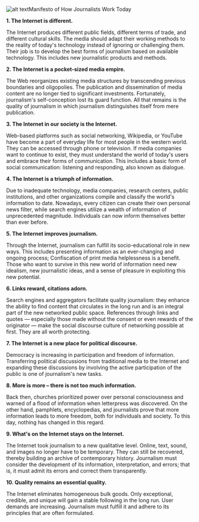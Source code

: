 ![alt text](https://github.com/[username]/[reponame]/blob/[branch]/image.jpg?raw=true)Manifesto of How Journalists Work Today

**1. The Internet is different.**

The Internet produces different public fields, different terms of trade, and different cultural skills. The media should adapt their working methods to the reality of today&#39;s technology instead of ignoring or challenging them. Their job is to develop the best forms of journalism based on available technology. This includes new journalistic products and methods.

**2. The Internet is a pocket-sized media empire.**

The Web reorganizes existing media structures by transcending previous boundaries and oligopolies. The publication and dissemination of media content are no longer tied to significant investments. Fortunately, journalism&#39;s self-conception lost its guard function. All that remains is the quality of journalism in which journalism distinguishes itself from mere publication.

**3. The Internet in our society is the Internet.**

Web-based platforms such as social networking, Wikipedia, or YouTube have become a part of everyday life for most people in the western world. They can be accessed through phone or television. If media companies want to continue to exist, they must understand the world of today&#39;s users and embrace their forms of communication. This includes a basic form of social communication: listening and responding, also known as dialogue.

**4. The Internet is a triumph of information.**

Due to inadequate technology, media companies, research centers, public institutions, and other organizations compile and classify the world&#39;s information to date. Nowadays, every citizen can create their own personal news filter, while search engines utilize a wealth of information of unprecedented magnitude. Individuals can now inform themselves better than ever before.

**5. The Internet improves journalism.**

Through the Internet, journalism can fulfill its socio-educational role in new ways. This includes presenting information as an ever-changing and ongoing process; Confiscation of print media helplessness is a benefit. Those who want to survive in this new world of information need new idealism, new journalistic ideas, and a sense of pleasure in exploiting this new potential.

**6. Links reward, citations adorn.**

Search engines and aggregators facilitate quality journalism: they enhance the ability to find content that circulates in the long run and is an integral part of the new networked public space. References through links and quotes — especially those made without the consent or even rewards of the originator — make the social discourse culture of networking possible at first. They are all worth protecting.

**7. The Internet is a new place for political discourse.**

Democracy is increasing in participation and freedom of information. Transferring political discussions from traditional media to the Internet and expanding these discussions by involving the active participation of the public is one of journalism&#39;s new tasks.

**8. More is more – there is not too much information.**

Back then, churches prioritized power over personal consciousness and warned of a flood of information when letterpress was discovered. On the other hand, pamphlets, encyclopedias, and journalists prove that more information leads to more freedom, both for individuals and society. To this day, nothing has changed in this regard.

**9. What&#39;s on the Internet stays on the Internet.**

The Internet took journalism to a new qualitative level. Online, text, sound, and images no longer have to be temporary. They can still be recovered, thereby building an archive of contemporary history. Journalism must consider the development of its information, interpretation, and errors; that is, it must admit its errors and correct them transparently.

**10. Quality remains an essential quality.**

The Internet eliminates homogeneous bulk goods. Only exceptional, credible, and unique will gain a stable following in the long run. User demands are increasing. Journalism must fulfill it and adhere to its principles that are often formulated.

